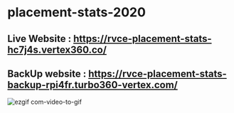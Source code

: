 # placement-stats-2020

## Live Website : https://rvce-placement-stats-hc7j4s.vertex360.co/
## BackUp website : https://rvce-placement-stats-backup-rpi4fr.turbo360-vertex.com/

![ezgif com-video-to-gif](https://user-images.githubusercontent.com/29069343/64487709-574c8400-d25b-11e9-8d52-bf89bf0f3979.gif)


